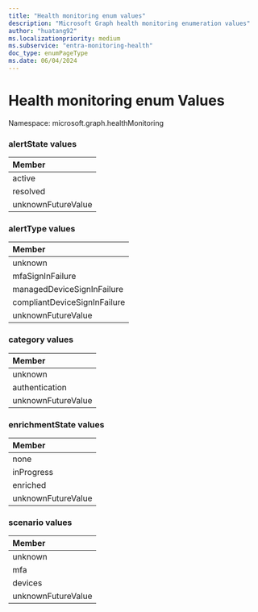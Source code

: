 ```yaml
---
title: "Health monitoring enum values"
description: "Microsoft Graph health monitoring enumeration values"
author: "huatang92"
ms.localizationpriority: medium
ms.subservice: "entra-monitoring-health"
doc_type: enumPageType
ms.date: 06/04/2024
---
```


# Health monitoring enum Values

Namespace: microsoft.graph.healthMonitoring

### alertState values 



|Member|
|:---|
|active|
|resolved|
|unknownFutureValue|

### alertType values 



|Member|
|:---|
|unknown|
|mfaSignInFailure|
|managedDeviceSignInFailure|
|compliantDeviceSignInFailure|
|unknownFutureValue|

### category values 



|Member|
|:---|
|unknown|
|authentication|
|unknownFutureValue|

### enrichmentState values 



|Member|
|:---|
|none|
|inProgress|
|enriched|
|unknownFutureValue|

### scenario values 



|Member|
|:---|
|unknown|
|mfa|
|devices|
|unknownFutureValue|

<!--
{
  "type": "#page.annotation",
  "namespace": "microsoft.graph.healthMonitoring"
}
-->
